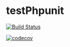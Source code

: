 # testPhpunit

[![Build Status](https://travis-ci.org/vasilevdm/testPhpunit.svg?branch=master)](https://travis-ci.org/vasilevdm/testPhpunit)

[![codecov](https://codecov.io/gh/vasilevdm/testPhpunit/branch/master/graph/badge.svg)](https://codecov.io/gh/vasilevdm/testPhpunit)
